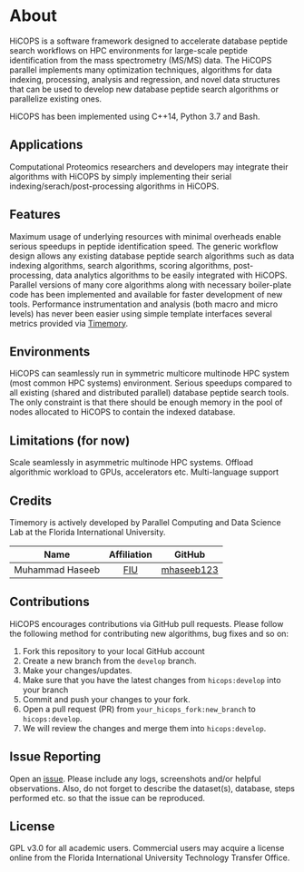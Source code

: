 # About
HiCOPS is a software framework designed to accelerate database peptide search workflows on HPC environments for large-scale peptide identification from the mass spectrometry (MS/MS) data. The HiCOPS parallel implements many optimization techniques, algorithms for data indexing, processing, analysis and regression, and novel data structures that can be used to develop new database peptide search algorithms or parallelize existing ones.

HiCOPS has been implemented using C++14, Python 3.7 and Bash.

## Applications
Computational Proteomics researchers and developers may integrate their algorithms with HiCOPS by simply implementing their serial indexing/serach/post-processing algorithms in HiCOPS.

## Features
Maximum usage of underlying resources with minimal overheads enable serious speedups in peptide identification speed. The generic workflow design allows any existing database peptide search algorithms such as data indexing algorithms, search algorithms, scoring algorithms, post-processing, data analytics algorithms to be easily integrated with HiCOPS. Parallel versions of many core algorithms along with necessary boiler-plate code has been implemented and available for faster development of new tools. Performance instrumentation and analysis (both macro and micro levels) has never been easier using simple template interfaces several metrics provided via [Timemory](https://github.com/NERSC/timemory.git).

## Environments
HiCOPS can seamlessly run in symmetric multicore multinode HPC system (most common HPC systems) environment. Serious speedups compared to all existing (shared and distributed parallel) database peptide search tools. The only constraint is that there should be enough memory in the pool of nodes allocated to HiCOPS to contain the indexed database.

## Limitations (for now)
Scale seamlessly in asymmetric multinode HPC systems. Offload algorithmic workload to GPUs, accelerators etc. Multi-language support

## Credits
Timemory is actively developed by Parallel Computing and Data Science Lab at the Florida International University.

| Name               |                                        Affiliation                                        |                    GitHub                     |
| ------------------ | :---------------------------------------------------------------------------------------: | :-------------------------------------------: |
| Muhammad Haseeb       |       [FIU](https://tinyurl.com/mhaseeb22)       | [mhaseeb123](https://github.com/mhaseeb123) |

## Contributions
HiCOPS encourages contributions via GitHub pull requests. Please follow the following method for contributing new algorithms, bug fixes and so on:

1. Fork this repository to your local GitHub account
2. Create a new branch from the `develop` branch.
3. Make your changes/updates.
4. Make sure that you have the latest changes from `hicops:develop` into your branch
5. Commit and push your changes to your fork.
6. Open a pull request (PR) from `your_hicops_fork:new_branch` to `hicops:develop`.
7. We will review the changes and merge them into `hicops:develop`.

## Issue Reporting
Open an [issue](https://github.com/pcdslab/hicops/issues). Please include any logs, screenshots and/or helpful observations. Also, do not forget to describe the dataset(s), database, steps performed etc. so that the issue can be reproduced.

## License
GPL v3.0 for all academic users. Commercial users may acquire a license online from the Florida International University Technology Transfer Office.